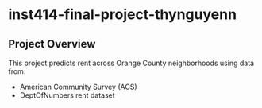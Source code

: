# inst414-final-project-thynguyenn
## Project Overview
This project predicts rent across Orange County neighborhoods using data from:
- American Community Survey (ACS)
- DeptOfNumbers rent dataset
